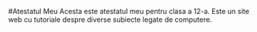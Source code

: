 #Atestatul Meu
Acesta este atestatul meu pentru clasa a 12-a. Este un site web cu tutoriale despre diverse subiecte legate de computere.
